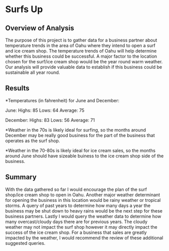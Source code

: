 # Surfs Up

## Overview of Analysis
The purpose of this project is to gather data for a business partner about temperature trends in the area  of Oahu where they intend to open a surf  and ice cream shop.  The temperature trends of Oahu will help determine whether this business could be successful.  A major factor to the location chosen for the surf/ice cream shop would be the year round warm weather.  Our analysis will provide valuable data to establish if this business could be sustainable all year round.


## Results
*Temperatures (in fahrenheit) for June and December:

June:
Highs: 85
Lows: 64
Average: 75

December:
Highs: 83
Lows: 56
Average: 71

*Weather in the 70s is likely ideal for surfing, so the months around December may be really good business for the part of the business that operates as the surf shop.

*Weather in the 70-80s is likely ideal for ice cream sales, so the months around June should have sizeable buiness to the ice cream shop side of the business.

## Summary
With the data gathered so far I would encourage the plan of the surf shop/ice cream shop to open in Oahu.  Another major weather determinant for opening the business in this location would be rainy weather or tropical storms.  A query of past years to determine how many days a year the business may be shut down to heavy rains would be the next step for these business partners.  Lastly I would query the weather data to determine how many overcast/cloudy days there are for previous years.  The cloudy weather may not impact the surf shop however it may directly impact the success of the ice cream shop.  For a business that sales are greatly impacted by the weather, I would recommend the review of these additional suggested queries.